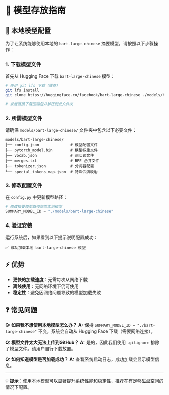 # 📁 模型存放指南

## 🤖 本地模型配置

为了让系统能够使用本地的 `bart-large-chinese` 摘要模型，请按照以下步骤操作：

### 1. 下载模型文件

首先从 Hugging Face 下载 `bart-large-chinese` 模型：

```bash
# 使用 git lfs 下载（推荐）
git lfs install
git clone https://huggingface.co/facebook/bart-large-chinese ./models/bart-large-chinese

# 或者直接下载压缩包并解压到此文件夹
```

### 2. 所需模型文件

请确保 `models/bart-large-chinese/` 文件夹中包含以下必要文件：

```
models/bart-large-chinese/
├── config.json              # 模型配置文件
├── pytorch_model.bin        # 模型权重文件
├── vocab.json               # 词汇表文件
├── merges.txt               # BPE 合并文件
├── tokenizer.json           # 分词器配置
└── special_tokens_map.json  # 特殊令牌映射
```

### 3. 修改配置文件

在 `config.py` 中更新模型路径：

```python
# 修改摘要模型路径指向本地模型
SUMMARY_MODEL_ID = "./models/bart-large-chinese"
```

### 4. 验证安装

运行系统后，如果看到以下提示说明配置成功：
```
✅ 成功加载本地 bart-large-chinese 模型
```

## ⚡ 优势

- **更快的加载速度**：无需每次从网络下载
- **离线使用**：无网络环境下仍可使用
- **稳定性**：避免因网络问题导致的模型加载失败

## ❓ 常见问题

**Q: 如果我不想使用本地模型怎么办？**
**A:** 保持 `SUMMARY_MODEL_ID = "./bart-large-chinese"` 不变，系统会自动从 Hugging Face 下载（需要网络连接）。

**Q: 模型文件太大无法上传到GitHub？**
**A:** 是的，因此我们使用 `.gitignore` 排除了模型文件。请用户自行下载放置。

**Q: 如何知道模型是否加载成功？**
**A:** 查看系统启动日志，成功加载会显示模型信息。

---

💡 **提示**：使用本地模型可以显著提升系统性能和稳定性，推荐在有足够磁盘空间的情况下配置。
